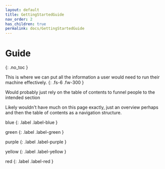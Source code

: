 ```yaml
---
layout: default
title: GettingStartedGuide
nav_order: 2
has_children: true
permalink: docs/GettingStartedGuide
---
```


# Guide
{: .no_toc }

This is where we can put all the information a user would need to run their machine effectively.
{: .fs-6 .fw-300 }

Would probably just rely on the table of contents to funnel people to the intended section

Likely wouldn't have much on this page exactly, just an overview perhaps and then the table of contents as a navigation structure.

blue
{: .label .label-blue }

green
{: .label .label-green }

purple
{: .label .label-purple }

yellow
{: .label .label-yellow }

red
{: .label .label-red }